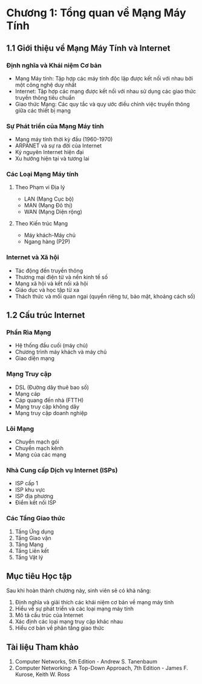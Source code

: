 # Chương 1: Tổng quan về Mạng Máy Tính

## 1.1 Giới thiệu về Mạng Máy Tính và Internet

### Định nghĩa và Khái niệm Cơ bản
- Mạng Máy tính: Tập hợp các máy tính độc lập được kết nối với nhau bởi một công nghệ duy nhất
- Internet: Tập hợp các mạng được kết nối với nhau sử dụng các giao thức truyền thông tiêu chuẩn
- Giao thức Mạng: Các quy tắc và quy ước điều chỉnh việc truyền thông giữa các thiết bị mạng

### Sự Phát triển của Mạng Máy tính
- Mạng máy tính thời kỳ đầu (1960-1970)
- ARPANET và sự ra đời của Internet
- Kỷ nguyên Internet hiện đại
- Xu hướng hiện tại và tương lai

### Các Loại Mạng Máy tính
1. Theo Phạm vi Địa lý
   - LAN (Mạng Cục bộ)
   - MAN (Mạng Đô thị)
   - WAN (Mạng Diện rộng)

2. Theo Kiến trúc Mạng
   - Máy khách-Máy chủ
   - Ngang hàng (P2P)

### Internet và Xã hội
- Tác động đến truyền thông
- Thương mại điện tử và nền kinh tế số
- Mạng xã hội và kết nối xã hội
- Giáo dục và học tập từ xa
- Thách thức và mối quan ngại (quyền riêng tư, bảo mật, khoảng cách số)

## 1.2 Cấu trúc Internet

### Phần Rìa Mạng
- Hệ thống đầu cuối (máy chủ)
- Chương trình máy khách và máy chủ
- Giao diện mạng

### Mạng Truy cập
- DSL (Đường dây thuê bao số)
- Mạng cáp
- Cáp quang đến nhà (FTTH)
- Mạng truy cập không dây
- Mạng truy cập doanh nghiệp

### Lõi Mạng
- Chuyển mạch gói
- Chuyển mạch kênh
- Mạng của các mạng

### Nhà Cung cấp Dịch vụ Internet (ISPs)
- ISP cấp 1
- ISP khu vực
- ISP địa phương
- Điểm kết nối ISP

### Các Tầng Giao thức
1. Tầng Ứng dụng
2. Tầng Giao vận
3. Tầng Mạng
4. Tầng Liên kết
5. Tầng Vật lý

## Mục tiêu Học tập
Sau khi hoàn thành chương này, sinh viên sẽ có khả năng:
1. Định nghĩa và giải thích các khái niệm cơ bản về mạng máy tính
2. Hiểu về sự phát triển và các loại mạng máy tính
3. Mô tả cấu trúc của Internet
4. Xác định các loại mạng truy cập khác nhau
5. Hiểu cơ bản về phân tầng giao thức

## Tài liệu Tham khảo
1. Computer Networks, 5th Edition - Andrew S. Tanenbaum
2. Computer Networking: A Top-Down Approach, 7th Edition - James F. Kurose, Keith W. Ross 